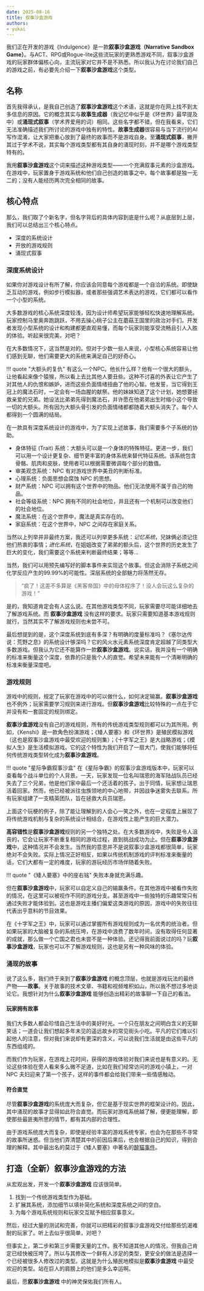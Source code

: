 ```yaml
---
date: 2025-08-16
title: 叙事沙盒游戏
authors:
- yukai
---
```

我们正在开发的游戏《Indulgence》是一款**叙事沙盒游戏（Narrative Sandbox Game）**。与ACT、RPG或Rogue-lite这些流玩家的更熟悉游戏不同，叙事沙盒游戏的玩家群体偏核心向，主流玩家对它并不是不熟悉。所以我认为在讨论我们自己的游戏之前，有必要先介绍一下**叙事沙盒游戏**这个类型。
<!-- more -->

## 名称
首先我得承认，是我自己创造了**叙事沙盒游戏**这个术语，这就是你在网上找不到太多信息的原因。它的概念其实与**故事生成器**（我记忆中似乎是《环世界》最早提及中）或**涌现式叙事**（学术界爱用的词）相同。这些名字都不错，但在我看来，它们无法准确描述我们所讨论的游戏中独有的特性。**故事生成器**很容易与当下流行的AI写作混淆，让大家把重心放到了最终的故事而不是游戏自身。至**涌现式叙事**，撇开其过于学术不说，其实每个游戏类型都有其自身的涌现时刻，并不是哪个游戏类型特有的。

我用**叙事沙盒游戏**这个词来描述这种游戏类型——一个充满叙事元素的沙盒游戏。在游戏中，玩家置身于游戏系统和他们自己创造的故事之中。每个故事都是独一无二的；没有人能经历两次完全相同的故事。

## 核心特点
那么，我们取了个新名字，但名字背后的具体内容到底是什么呢？从底层到上层，我们可以总结出三个核心特点。

- 深度的系统设计
- 开放的游戏规则
- 涌现式叙事

### 深度系统设计
如果你对游戏设计有所了解，你应该会同意每个游戏都是一个自洽的系统。即使缺乏互动的游戏，例如步行模拟器，或者那些强调艺术表达的游戏，它们都可以看作一个小型的系统。

大多数游戏的核心系统深度较浅，因为设计师希望玩家能够轻松快速地理解系统。玩家控制马里奥奔跑跳跃，不用去操心桃子公主在蘑菇王国里的政治对手们。开发者发现小型系统的设计和构建都更直观易懂，而每个玩家则能享受流畅且引人入胜的体验。听起来很完美，对吧？

在大多数情况下，这当然是对的。但对于少数一些人来说，小型核心系统容易让他们感到无聊，他们需要更大的系统来满足自己的好奇心。

!!! quote "大额头的复仇"
    有这么一个NPC。他长什么样？他有一个很大的额头，让他看起来像个猿猴，所以看上去比其他人要丑些。这种不讨喜的外表让它产生了对其他人的仇恨和嫉妒，进而这些负面情绪扭曲了他的心智。他发誓，当它得到王冠上的魔法石时，一定会有一场血腥的献祭。他的妹妹知道了这个计划，她想要拯救亲爱的兄弟。她设法比弟弟先得到魔法石，并许愿在他弟弟出生时缩小这个导致一切的大额头。所有因为大额头骨引发的负面情绪都都随着大额头消失了。每个人都得到一个圆满的结局。

在一款具有深度系统设计的游戏中，为了实现上述故事，我们需要多个子系统的协助。

- 身体特征 (Trait) 系统：大额头可以是一个身体的特殊特征。更进一步，我们可以用一个设计更复杂、细节更丰富的身体系统来替代特征系统。该系统包含骨骼、肌肉和皮肤，使用者可以根据需要微调每个部分的数值。
- 审美观念系统：NPC 有对游戏世界中美丑的判断标准。
- 心理系统：负面思想会腐蚀 NPC 的思想。
- 财产系统：NPC 可以拥有这个世界中的物品。他们无法使用不属于自己的物品。
- 社会等级系统：NPC 拥有不同的社会地位，并且还有一个机制可以改变他们的社会地位。
- 魔法系统：在这个世界中，魔法是真实存在的。
- 家庭系统：在这个世界中，NPC 之间存在家庭关系。

当然以上列举并非最终方案，我还可以列举更多系统：*记忆系统*，兄妹俩必须记住他们热衷的事情；*进化系统*，在姐姐改变了弟弟的额头后，这个世界的历史发生了巨大的变化，我们需要这个系统来判断最终结果；等等...

当然，我们可以用预先编写好的脚本事件来实现这个故事。但这会消除子系统之间化学反应产生的99.99%的可能性。深层系统的全部魅力将荡然无存。

>“疯了！这差不多算是《黑客帝国》中的母体程序了！没人会玩这么复杂的游戏！”

是的，我知道肯定会有人这么说。在其他游戏类型不同，玩家需要尽可能详细地去了解游戏系统。而 **叙事沙盒游戏** 没有这样的要求。玩家只需要知道基本游戏规则就行，当然其实不了解游戏规则也未尝不可。

最后想提到的是，这个深度系统到底有多深？有明确的度量标准吗？《塞尔达传说：荒野之息》的系统设计够深吗？它的风火水元素系统深度肯定超越了同类型大多数游戏。但我认为它还不能算作一款**叙事沙盒游戏**。说实话，我并没有一个明确的标准来衡量这个深度，依靠的只是我个人的直觉。希望未来能有一个清晰明确的标准来衡量深度吧。

### 游戏规则
游戏中的规则，规定了玩家在游戏中的可以做什么，如何决定输赢。**叙事沙盒游戏**也不例外；玩家需要学习规则来进行游戏。但**叙事沙盒游戏**比较特殊的一点在于它并没有和一套固定的规则绑定。

**叙事沙盒游戏**没有自己的游戏规则，所有的传统游戏类型规则都可以为其所用。例如，《Kenshi》是一款角色扮演游戏；《矮人要塞》和《环世界》是殖民模拟游戏（这也是叙事沙盒游戏中最受欢迎的规则集）；《十字军之王》是大战略游戏；《模拟人生》是生活模拟游戏。它的这个特性为我们开启了一扇大门，使我们能够将任何传统游戏类型转化成为**叙事沙盒游戏**。

!!! quote "星际争霸叙事沙盒"
    在《星际争霸》的叙事沙盒游戏版本中，玩家可以查看每个战斗单位的个人背景。一天，玩家发现一位名叫瑞恩的海军陆战队员已经失去了三个兄弟，他是他们家中最后一个还活着的孩子。出于同情，玩家想让瑞恩活着回家。然而，他已经被派往虫族领地的中心地带，并因战争迷雾失去联系。所有玩家组建了一支精英团队，旨在拯救大兵员瑞恩。

上面这个玩梗的例子，除了能让理解到的人会心一笑之外，也在一定程度上展现了将传统游戏机制与复杂的系统设计相结合，在游戏性上能产生的巨大潜力。

**高容错性**是**叙事沙盒游戏**规则的另一个独特之处。在大多数游戏中，失败是令人沮丧的，它会让玩家不断重复相同的游戏过程，直到挑战成功为止。但在**叙事沙盒游戏**中，这种情况并不会发生。当然我的意思并不是说叙事沙盒游戏都很简单，玩家绝对不会失败。实际上情况正好相反，如果以传统机制游戏的评判标准来衡量的话，它们大都有一定的难度，玩家的游玩经历市场伴随着失败。

!!! quote "《矮人要塞》中的座右铭"
    失败本身就充满乐趣。

但在**叙事沙盒游戏**中，玩家可以自定义自己的输赢条件。在其他游戏中被看作失败的情况，在这里可以被视作不同的游戏分支。甚至游戏中一些独特的乐趣常常只有通过失败才能体验到。这也是游戏主播们偏爱这类游戏的原因，游戏中的失败往往代表出乎意料的节目效果。

在《十字军之王》中，玩家可以通过掌握所有游戏规则成为一名优秀的统治者。但如果玩家的大脑被复杂的系统压垮，在游戏中浪费了数年时间，没有取得任何显著的成就，那么做一个亡国之君也未尝不是一种体验。还记得我前面说过的吗？玩**叙事沙盒游戏**，玩家也可以不了解游戏规则，这也是另有一种风味的体验。

### 涌现的故事
说了这么多，我们终于来到了**叙事沙盒游戏** 的概念顶层，也就是游戏玩法的最终产物——**故事**。关于故事的技术文章、书籍和视频堆积如山，所以我不想过多地谈论它。我想针对为什么**叙事沙盒游戏** 能够创造出精彩的故事聊一下自己的看法。

#### 玩家拥有故事
我们大多数人都会珍惜自己生活中的美好时光。一个只在朋友之间明白含义的无聊笑话；一道会让我们想起多年未见的遥远故乡的常见街头小吃。平凡的它们难以引起他人的注意，但对我们来说却有更深的含义，可以说我们生活就是由这些平凡的东西组成的。

而我们作为玩家，在游戏上花时间，获得的游戏体验对我们来说也是有意义的。无论这些体验在旁人看来多么微不足道，比如在我们经常访问的游戏小镇上，一对 NPC 夫妇迎来了第一个孩子，这样的事件都会给我们带来一些情感触动。

#### 符合直觉
尽管**叙事沙盒游戏**的系统庞大而复杂，但它是基于现实世界的框架设计的。因此，其中涌现的故事才显得如此符合直觉。而玩家对游戏系统越了解，便更能理解，即使那些最匪夷所思的情节，都有其内部的合理性。

由于游戏系统庞大而复杂，即使是经验丰富的游戏系统专家，也会为在那些不寻常的故事所迷惑。但当他们弄清楚其中的前因后果后，也会根据自己的知识，得到合理的解释。其中最出名的莫过于《矮人要塞》中著名的[醉猫事件](https://www.chuapp.com/article/282806.html)。

## 打造（全新）叙事沙盒游戏的方法
从宏观出发，开发一个**叙事沙盒游戏** 应该很简单。

1. 找到一个传统游戏类型作为基础。
2. 扩展其系统，添加细节以填补简化系统和深度系统之间的空白。
3. 为每个游戏系统规则和玩家交互赋予相应叙事意义。

然后，经过大量的测试和完善，你就可以把精彩的叙事沙盒游戏交付给那些饥渴难耐的玩家了。听上去似乎很简单，对吧？

但事实上，第二步和第三步需要天量的工作。我不知道其他人的情况，但我自己肯定已经快被压垮了。所以与其修改一个鲜有人涉足的类型，更安全的做法是选择一个已经被很多人修改过的类型。这就是为什么殖民地模拟是**叙事沙盒游戏** 中最受欢迎的类型。站在巨人的肩膀上的他们是多么幸运啊。

最后，愿**叙事沙盒游戏** 中的神灵保佑我们所有人。